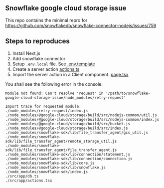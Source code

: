 ## Snowflake google cloud storage issue

This repo contains the minimal repro for https://github.com/snowflakedb/snowflake-connector-nodejs/issues/759

## Steps to reproduces

1. Install Next.js
2. Add snowflake connector
3. Setup `.env.local` file. See [.env.template](.env.template)
4. Create a server action [actions.ts](src/app//actions.ts)
5. Import the server action in a Client component. [page.tsx](src/app/page.tsx)

You shall see the following error in the console:

```
Module not found: Can't resolve 'request' in '/path/to/snowflake-google-cloud-storage-issue/node_modules/retry-request'

Import trace for requested module:
./node_modules/retry-request/index.js
./node_modules/@google-cloud/storage/build/src/nodejs-common/util.js
./node_modules/@google-cloud/storage/build/src/nodejs-common/index.js
./node_modules/@google-cloud/storage/build/src/bucket.js
./node_modules/@google-cloud/storage/build/src/index.js
./node_modules/snowflake-sdk/lib/file_transfer_agent/gcs_util.js
./node_modules/snowflake-sdk/lib/file_transfer_agent/remote_storage_util.js
./node_modules/snowflake-sdk/lib/file_transfer_agent/file_transfer_agent.js
./node_modules/snowflake-sdk/lib/connection/statement.js
./node_modules/snowflake-sdk/lib/connection/connection.js
./node_modules/snowflake-sdk/lib/core.js
./node_modules/snowflake-sdk/lib/snowflake.js
./node_modules/snowflake-sdk/index.js
./src/app/db.ts
./src/app/actions.tsx
```
